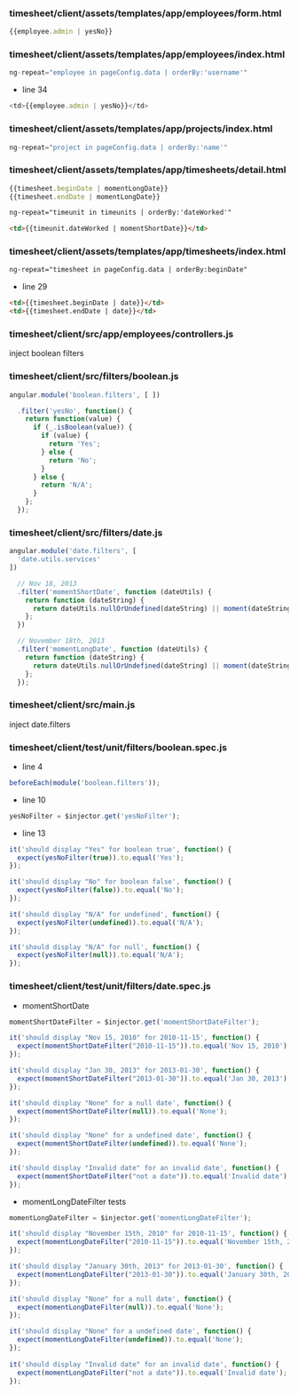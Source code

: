 ### timesheet/client/assets/templates/app/employees/form.html

```JavaScript
{{employee.admin | yesNo}}
```

### timesheet/client/assets/templates/app/employees/index.html

```JavaScript
ng-repeat="employee in pageConfig.data | orderBy:'username'" 
```

* line 34

```JavaScript
<td>{{employee.admin | yesNo}}</td>
```

### timesheet/client/assets/templates/app/projects/index.html

```JavaScript
ng-repeat="project in pageConfig.data | orderBy:'name'"
```

### timesheet/client/assets/templates/app/timesheets/detail.html

```JavaScript
{{timesheet.beginDate | momentLongDate}}
{{timesheet.endDate | momentLongDate}}
```

```html
ng-repeat="timeunit in timeunits | orderBy:'dateWorked'"
```

```html
<td>{{timeunit.dateWorked | momentShortDate}}</td>
```

### timesheet/client/assets/templates/app/timesheets/index.html

```html
ng-repeat="timesheet in pageConfig.data | orderBy:beginDate"
```

* line 29

```html
<td>{{timesheet.beginDate | date}}</td>
<td>{{timesheet.endDate | date}}</td>
```

### timesheet/client/src/app/employees/controllers.js

inject boolean filters

### timesheet/client/src/filters/boolean.js

```JavaScript
angular.module('boolean.filters', [ ])

  .filter('yesNo', function() {
    return function(value) {
      if (_.isBoolean(value)) {
        if (value) {
          return 'Yes';
        } else {
          return 'No';
        }
      } else {
        return 'N/A';
      }
    };
  });
```

### timesheet/client/src/filters/date.js

```JavaScript
angular.module('date.filters', [
  'date.utils.services'
])

  // Nov 18, 2013
  .filter('momentShortDate', function (dateUtils) {
    return function (dateString) {
      return dateUtils.nullOrUndefined(dateString) || moment(dateString).format("MMM D, YYYY");
    };
  })

  // November 18th, 2013
  .filter('momentLongDate', function (dateUtils) {
    return function (dateString) {
      return dateUtils.nullOrUndefined(dateString) || moment(dateString).format("MMMM Do, YYYY");
    };
  });
```

### timesheet/client/src/main.js

inject date.filters

### timesheet/client/test/unit/filters/boolean.spec.js

* line 4 

```JavaScript
beforeEach(module('boolean.filters'));
```

* line 10 

```JavaScript
yesNoFilter = $injector.get('yesNoFilter');
```

* line 13

```JavaScript
it('should display "Yes" for boolean true', function() {
  expect(yesNoFilter(true)).to.equal('Yes');
});

it('should display "No" for boolean false', function() {
  expect(yesNoFilter(false)).to.equal('No');
});

it('should display "N/A" for undefined', function() {
  expect(yesNoFilter(undefined)).to.equal('N/A');
});

it('should display "N/A" for null', function() {
  expect(yesNoFilter(null)).to.equal('N/A');
});
```

### timesheet/client/test/unit/filters/date.spec.js

* momentShortDate 

```JavaScript
momentShortDateFilter = $injector.get('momentShortDateFilter');
```

```JavaScript
it('should display "Nov 15, 2010" for 2010-11-15', function() {
  expect(momentShortDateFilter("2010-11-15")).to.equal('Nov 15, 2010');
});

it('should display "Jan 30, 2013" for 2013-01-30', function() {
  expect(momentShortDateFilter("2013-01-30")).to.equal('Jan 30, 2013');
});

it('should display "None" for a null date', function() {
  expect(momentShortDateFilter(null)).to.equal('None');
});

it('should display "None" for a undefined date', function() {
  expect(momentShortDateFilter(undefined)).to.equal('None');
});

it('should display "Invalid date" for an invalid date', function() {
  expect(momentShortDateFilter("not a date")).to.equal('Invalid date');
});
```

* momentLongDateFilter tests

```JavaScript
momentLongDateFilter = $injector.get('momentLongDateFilter');
```

```JavaScript
it('should display "November 15th, 2010" for 2010-11-15', function() {
  expect(momentLongDateFilter("2010-11-15")).to.equal('November 15th, 2010');
});

it('should display "January 30th, 2013" for 2013-01-30', function() {
  expect(momentLongDateFilter("2013-01-30")).to.equal('January 30th, 2013');
});

it('should display "None" for a null date', function() {
  expect(momentLongDateFilter(null)).to.equal('None');
});

it('should display "None" for a undefined date', function() {
  expect(momentLongDateFilter(undefined)).to.equal('None');
});
  
it('should display "Invalid date" for an invalid date', function() {
  expect(momentLongDateFilter("not a date")).to.equal('Invalid date');
});
```






